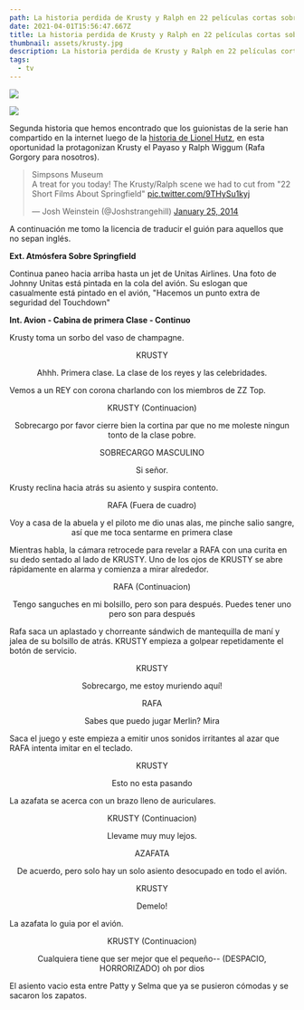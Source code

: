 ```yaml
---
path: La historia perdida de Krusty y Ralph en 22 películas cortas sobre Springfield
date: 2021-04-01T15:56:47.667Z
title: La historia perdida de Krusty y Ralph en 22 películas cortas sobre Springfield
thumbnail: assets/krusty.jpg
description: La historia perdida de Krusty y Ralph en 22 películas cortas sobre Springfield
tags:
  - tv
---
```

![](assets/krusty.gif)

![](assets/rafa.jpg)

Segunda historia que hemos encontrado que los guionistas de la serie han compartido en la internet luego de la [historia de Lionel Hutz](/blog/la-historia-perdida-de-lionel-hutz-en-22-películas-cortas-sobre-springfield/), en esta oportunidad la protagonizan Krusty el Payaso y Ralph Wiggum (Rafa Gorgory para nosotros).

<blockquote class="twitter-tweet"><p lang="en" dir="ltr">Simpsons Museum<br>A treat for you today! The Krusty/Ralph scene we had to cut from &quot;22 Short Films About Springfield&quot; <a href="http://t.co/9THySu1kyj">pic.twitter.com/9THySu1kyj</a></p>&mdash; Josh Weinstein (@Joshstrangehill) <a href="https://twitter.com/Joshstrangehill/status/427154321675808768?ref_src=twsrc%5Etfw">January 25, 2014</a></blockquote> <script async src="https://platform.twitter.com/widgets.js" charset="utf-8"></script>

A continuación me tomo la licencia de traducir el guión para aquellos que no sepan inglés.

**Ext. Atmósfera Sobre Springfield**

Continua paneo hacia arriba hasta un jet de Unitas Airlines. Una foto de Johnny Unitas está pintada en la cola del avión. Su eslogan que casualmente está pintado en el avión,  "Hacemos un punto extra de seguridad del Touchdown" 

**Int. Avion - Cabina de primera Clase - Continuo**

Krusty toma un sorbo del vaso de champagne.

<p style="text-align:center">KRUSTY</p>
<p style="text-align:center">Ahhh. Primera clase. La clase de los reyes y las celebridades.</p>
Vemos a un REY con corona charlando con los miembros de ZZ Top.
<p style="text-align:center">KRUSTY (Continuacion)</p>
<p style="text-align:center">Sobrecargo por favor cierre bien la cortina par que no me moleste ningun tonto de la clase pobre.</p>
<p style="text-align:center">SOBRECARGO MASCULINO</p>
<p style="text-align:center">Si señor.</p>
Krusty reclina hacia atrás su asiento y suspira contento.
<p style="text-align:center">RAFA (Fuera de cuadro)</p>
<p style="text-align:center">Voy a casa de la abuela y el piloto me dio unas alas, me pinche salio sangre, así que me toca sentarme en primera clase</p>
Mientras habla, la cámara retrocede para revelar a RAFA con una curita en su dedo sentado al lado de KRUSTY. Uno de los ojos de KRUSTY se abre rápidamente en alarma y comienza a mirar alrededor.
<p style="text-align:center">RAFA (Continuacion)</p>
<p style="text-align:center">Tengo sanguches en mi bolsillo, pero son para después. Puedes tener uno pero son para después</p>
Rafa saca un aplastado y chorreante sándwich de mantequilla de maní y jalea de su bolsillo de atrás. KRUSTY empieza a golpear repetidamente el botón de servicio.
<p style="text-align:center">KRUSTY</p>
<p style="text-align:center">Sobrecargo, me estoy muriendo aquí!</p>
<p style="text-align:center">RAFA</p>
<p style="text-align:center">Sabes que puedo jugar Merlin? Mira</p>
Saca el juego y este empieza a emitir unos sonidos irritantes al azar que RAFA intenta imitar en el teclado.
<p style="text-align:center">KRUSTY</p>
<p style="text-align:center">Esto no esta pasando</p>
La azafata se acerca con un brazo lleno de auriculares. 
<p style="text-align:center">KRUSTY (Continuacion)</p>
<p style="text-align:center">Llevame muy muy lejos.</p>
<p style="text-align:center">AZAFATA</p>
<p style="text-align:center">De acuerdo, pero solo hay un solo asiento desocupado en todo el avión.</p>
<p style="text-align:center">KRUSTY</p>
<p style="text-align:center">Demelo!</p>
La azafata lo guia por el avión.
<p style="text-align:center">KRUSTY (Continuacion)</p>
<p style="text-align:center">Cualquiera tiene que ser mejor que el pequeño-- (DESPACIO, HORRORIZADO) oh por dios</p>
El asiento vacio esta entre Patty  y Selma que ya se pusieron cómodas y se sacaron los zapatos.